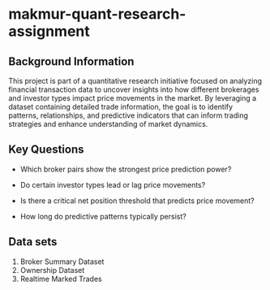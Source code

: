 # makmur-quant-research-assignment
## Background Information
This project is part of a quantitative research initiative focused on analyzing financial transaction data to uncover insights into how different brokerages and investor types impact price movements in the market. By leveraging a dataset containing detailed trade information, the goal is to identify patterns, relationships, and predictive indicators that can inform trading strategies and enhance understanding of market dynamics.

## Key Questions
- Which broker pairs show the strongest price prediction power?
    
- Do certain investor types lead or lag price movements?
    
- Is there a critical net position threshold that predicts price movement?
    
- How long do predictive patterns typically persist?

## Data sets
1. Broker Summary Dataset
2. Ownership Dataset
3. Realtime Marked Trades
